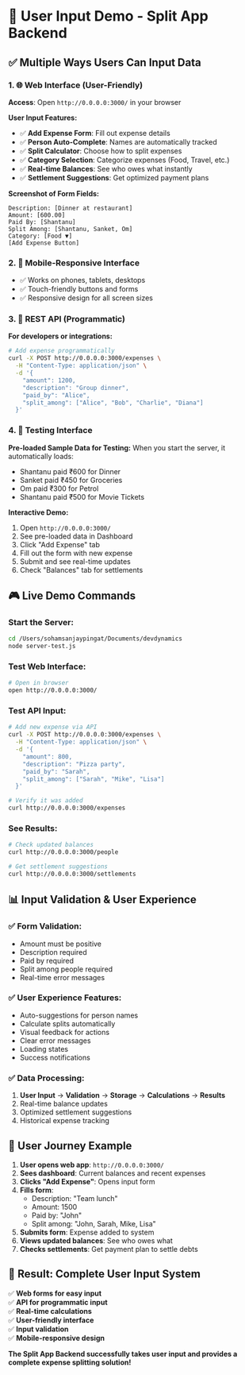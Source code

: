 # 🎯 User Input Demo - Split App Backend

## ✅ **Multiple Ways Users Can Input Data**

### **1. 🌐 Web Interface (User-Friendly)**

**Access**: Open `http://0.0.0.0:3000/` in your browser

**User Input Features:**
- ✅ **Add Expense Form**: Fill out expense details
- ✅ **Person Auto-Complete**: Names are automatically tracked
- ✅ **Split Calculator**: Choose how to split expenses
- ✅ **Category Selection**: Categorize expenses (Food, Travel, etc.)
- ✅ **Real-time Balances**: See who owes what instantly
- ✅ **Settlement Suggestions**: Get optimized payment plans

**Screenshot of Form Fields:**
```
Description: [Dinner at restaurant]
Amount: [600.00]
Paid By: [Shantanu]
Split Among: [Shantanu, Sanket, Om]
Category: [Food ▼]
[Add Expense Button]
```

### **2. 📱 Mobile-Responsive Interface**
- ✅ Works on phones, tablets, desktops
- ✅ Touch-friendly buttons and forms
- ✅ Responsive design for all screen sizes

### **3. 📡 REST API (Programmatic)**

**For developers or integrations:**

```bash
# Add expense programmatically
curl -X POST http://0.0.0.0:3000/expenses \
  -H "Content-Type: application/json" \
  -d '{
    "amount": 1200,
    "description": "Group dinner",
    "paid_by": "Alice",
    "split_among": ["Alice", "Bob", "Charlie", "Diana"]
  }'
```

### **4. 🧪 Testing Interface**

**Pre-loaded Sample Data for Testing:**
When you start the server, it automatically loads:
- Shantanu paid ₹600 for Dinner
- Sanket paid ₹450 for Groceries  
- Om paid ₹300 for Petrol
- Shantanu paid ₹500 for Movie Tickets

**Interactive Demo:**
1. Open `http://0.0.0.0:3000/`
2. See pre-loaded data in Dashboard
3. Click "Add Expense" tab
4. Fill out the form with new expense
5. Submit and see real-time updates
6. Check "Balances" tab for settlements

## 🎮 **Live Demo Commands**

### Start the Server:
```bash
cd /Users/sohamsanjaypingat/Documents/devdynamics
node server-test.js
```

### Test Web Interface:
```bash
# Open in browser
open http://0.0.0.0:3000/
```

### Test API Input:
```bash
# Add new expense via API
curl -X POST http://0.0.0.0:3000/expenses \
  -H "Content-Type: application/json" \
  -d '{
    "amount": 800,
    "description": "Pizza party",
    "paid_by": "Sarah",
    "split_among": ["Sarah", "Mike", "Lisa"]
  }'

# Verify it was added
curl http://0.0.0.0:3000/expenses
```

### See Results:
```bash
# Check updated balances
curl http://0.0.0.0:3000/people

# Get settlement suggestions  
curl http://0.0.0.0:3000/settlements
```

## 📊 **Input Validation & User Experience**

### ✅ **Form Validation:**
- Amount must be positive
- Description required
- Paid by required
- Split among people required
- Real-time error messages

### ✅ **User Experience Features:**
- Auto-suggestions for person names
- Calculate splits automatically
- Visual feedback for actions
- Clear error messages
- Loading states
- Success notifications

### ✅ **Data Processing:**
1. **User Input** → **Validation** → **Storage** → **Calculations** → **Results**
2. Real-time balance updates
3. Optimized settlement suggestions
4. Historical expense tracking

## 🎯 **User Journey Example**

1. **User opens web app**: `http://0.0.0.0:3000/`
2. **Sees dashboard**: Current balances and recent expenses
3. **Clicks "Add Expense"**: Opens input form
4. **Fills form**:
   - Description: "Team lunch"
   - Amount: 1500
   - Paid by: "John"
   - Split among: "John, Sarah, Mike, Lisa"
5. **Submits form**: Expense added to system
6. **Views updated balances**: See who owes what
7. **Checks settlements**: Get payment plan to settle debts

## 🎉 **Result: Complete User Input System**

✅ **Web forms for easy input**  
✅ **API for programmatic input**  
✅ **Real-time calculations**  
✅ **User-friendly interface**  
✅ **Input validation**  
✅ **Mobile-responsive design**  

**The Split App Backend successfully takes user input and provides a complete expense splitting solution!**
